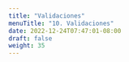 ```yaml
---
title: "Validaciones"
menuTitle: "10. Validaciones"
date: 2022-12-24T07:47:01-08:00
draft: false
weight: 35
---
```



